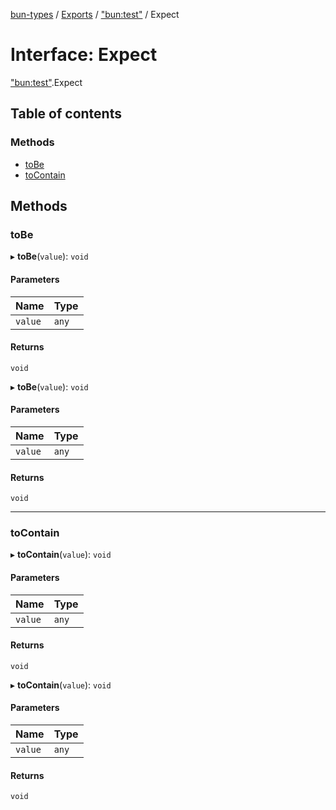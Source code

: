 [bun-types](https://github.com/oven-sh/bun-types/blob/master/api-docs/README.md) / [Exports](https://github.com/oven-sh/bun-types/blob/master/api-docs/modules.md) / ["bun:test"](https://github.com/oven-sh/bun-types/blob/master/api-docs/modules/bun_test_.md) / Expect

# Interface: Expect

["bun:test"](https://github.com/oven-sh/bun-types/blob/master/api-docs/modules/bun_test_.md).Expect

## Table of contents

### Methods

- [toBe](https://github.com/oven-sh/bun-types/blob/master/api-docs/interfaces/bun_test_.Expect.md#tobe)
- [toContain](https://github.com/oven-sh/bun-types/blob/master/api-docs/interfaces/bun_test_.Expect.md#tocontain)

## Methods

### toBe

▸ **toBe**(`value`): `void`

#### Parameters

| Name | Type |
| :------ | :------ |
| `value` | `any` |

#### Returns

`void`

▸ **toBe**(`value`): `void`

#### Parameters

| Name | Type |
| :------ | :------ |
| `value` | `any` |

#### Returns

`void`

___

### toContain

▸ **toContain**(`value`): `void`

#### Parameters

| Name | Type |
| :------ | :------ |
| `value` | `any` |

#### Returns

`void`

▸ **toContain**(`value`): `void`

#### Parameters

| Name | Type |
| :------ | :------ |
| `value` | `any` |

#### Returns

`void`
